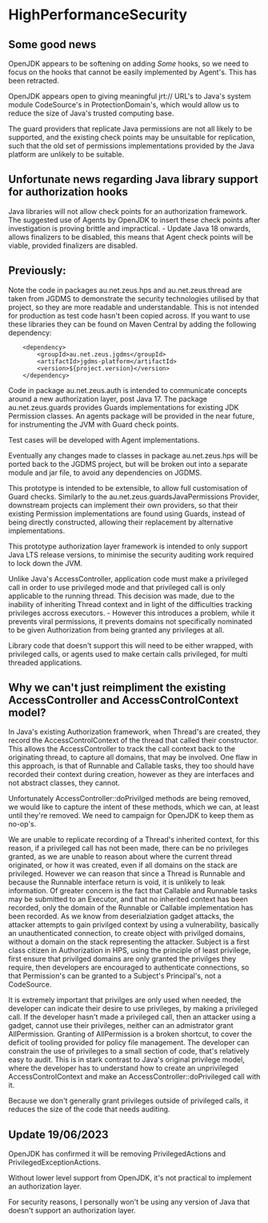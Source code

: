 # HighPerformanceSecurity
## Some good news

OpenJDK appears to be softening on adding *Some* hooks, so we need to focus on the hooks that cannot be easily implemented by Agent's.  This has been retracted.

OpenJDK appears open to giving meaningful jrt:// URL's to Java's system module CodeSource's in ProtectionDomain's, which would allow us to reduce the size of Java's trusted computing base.

The guard providers that replicate Java permissions are not all likely to be supported, and the existing check points may be unsuitable for replication, such that the old set of permissions implementations provided by the Java platform are unlikely to be suitable.

## Unfortunate news regarding Java library support for authorization hooks

Java libraries will not allow check points for an authorization framework.   The suggested use of Agents by OpenJDK to insert these check points after investigation is proving brittle and impractical.   - Update Java 18 onwards, allows finalizers to be disabled, this means that Agent check points will be viable, provided finalizers are disabled.

## Previously:

Note the code in packages au.net.zeus.hps and au.net.zeus.thread are taken from JGDMS to demonstrate the security technologies utilised by that project, so they are more readable and understandable.  This is not intended for production as test code hasn't been copied across.  If you want to use these libraries they can be found on Maven Central by adding the following dependency:

        <dependency>
            <groupId>au.net.zeus.jgdms</groupId>
            <artifactId>jgdms-platform</artifactId>
            <version>${project.version}</version>
        </dependency>

Code in package au.net.zeus.auth is intended to communicate concepts around a new authorization layer, post Java 17.  The package au.net.zeus.guards provides Guards implementations for existing JDK Permission classes.  An agents package will be provided in the near future, for instrumenting the JVM with Guard check points.

Test cases will be developed with Agent implementations.

Eventually any changes made to classes in package au.net.zeus.hps will be ported back to the JGDMS project, but will be broken out into a separate module and jar file, to avoid any dependencies on JGDMS.

This prototype is intended to be extensible, to allow full customisation of Guard checks.  Similarly to the au.net.zeus.guardsJavaPermissions Provider, downstream projects can implement their own providers, so that their existing Permission implementations are found using Guards, instead of being directly constructed, allowing their replacement by alternative implementations.

This prototype authorization layer framework is intended to only support Java LTS release versions, to minimise the security auditing work required to lock down the JVM.

Unlike Java's AccessController, application code must make a privileged call in order to use privileged mode and that privileged call is only applicable to the running thread.  This decision was made, due to the inability of inheriting Thread context and in light of the difficulties tracking privileges accross executors.  - However this introduces a problem, while it prevents viral permissions, it prevents domains not specifically nominated to be given Authorization from being granted any privileges at all.

Library code that doesn't support this will need to be either wrapped, with privileged calls, or agents used to make certain calls privileged, for multi threaded applications.

## Why we can't just reimpliment the existing AccessController and AccessControlContext model?

In Java's existing Authorization framework, when Thread's are created, they record the AccessControlContext of the thread that called their constructor.  This allows the AccessController to track the call context back to the originating thread, to capture all domains, that may be involved.  One flaw in this approach, is that of Runnable and Callable tasks, they too should have recorded their context during creation, however as they are interfaces and not abstract classes, they cannot.

Unfortunately AccessController::doPrivilged methods are being removed, we would like to capture the intent of these methods, which we can, at least until they're removed.   We need to campaign for OpenJDK to keep them as no-op's.

We are unable to replicate recording of a Thread's inherited context, for this reason, if a privileged call has not been made, there can be no privileges granted, as we are unable to reason about where the current thread originated, or how it was created, even if all domains on the stack are privileged.  However we can reason that since a Thread is Runnable and because the Runnable interface return is void, it is unlikely to leak information.  Of greater concern is the fact that Callable and Runnable tasks may be submitted to an Executor, and that no inherited context has been recorded, only the domain of the Runnable or Callable implementation has been recorded.  As we know from deserialziation gadget attacks, the attacker attempts to gain privilged context by using a vulnerability, basically an unauthenticated connection, to create object with privilged domains, without a domain on the stack representing the attacker.   Subject is a first class citizen in Authorization in HPS, using the principle of least privilege, first ensure that privilged domains are only granted the privilges they require, then developers are encouraged to authenticate connections, so that Permission's can be granted to a Subject's Principal's, not a CodeSource.

It is extremely important that privilges are only used when needed, the developer can indicate their desire to use privileges, by making a privileged call.  If the developer hasn't made a privileged call, then an attacker using a gadget, cannot use their privileges, neither can an admistrator grant AllPermission.  Granting of AllPermission is a broken shortcut, to cover the deficit of tooling provided for policy file management.  The developer can constrain the use of privileges to a small section of code, that's relatively easy to audit.  This is in stark contrast to Java's original privilege model, where the developer has to understand how to create an unprivileged AccessControlContext and make an AccessController::doPrivileged call with it.

Because we don't generally grant privileges outside of privileged calls, it reduces the size of the code that needs auditing.
## Update 19/06/2023
OpenJDK has confirmed it will be removing PrivilegedActions and PrivilegedExceptionActions.

Without lower level support from OpenJDK, it's not practical to implement an authorization layer.

For security reasons, I personally won't be using any version of Java that doesn't support an authorization layer.

